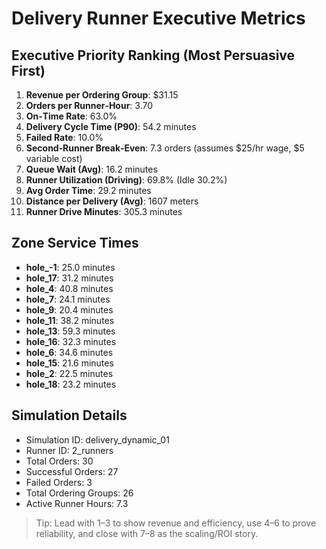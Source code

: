 # Delivery Runner Executive Metrics

## Executive Priority Ranking (Most Persuasive First)
1. **Revenue per Ordering Group**: $31.15
2. **Orders per Runner‑Hour**: 3.70
3. **On‑Time Rate**: 63.0%
4. **Delivery Cycle Time (P90)**: 54.2 minutes
5. **Failed Rate**: 10.0%
6. **Second‑Runner Break‑Even**: 7.3 orders (assumes $25/hr wage, $5 variable cost)
7. **Queue Wait (Avg)**: 16.2 minutes
8. **Runner Utilization (Driving)**: 69.8% (Idle 30.2%)
9. **Avg Order Time**: 29.2 minutes
10. **Distance per Delivery (Avg)**: 1607 meters
11. **Runner Drive Minutes**: 305.3 minutes

## Zone Service Times
- **hole_-1**: 25.0 minutes
- **hole_17**: 31.2 minutes
- **hole_4**: 40.8 minutes
- **hole_7**: 24.1 minutes
- **hole_9**: 20.4 minutes
- **hole_11**: 38.2 minutes
- **hole_13**: 59.3 minutes
- **hole_16**: 32.3 minutes
- **hole_6**: 34.6 minutes
- **hole_15**: 21.6 minutes
- **hole_2**: 22.5 minutes
- **hole_18**: 23.2 minutes


## Simulation Details
- Simulation ID: delivery_dynamic_01
- Runner ID: 2_runners
- Total Orders: 30
- Successful Orders: 27
- Failed Orders: 3
- Total Ordering Groups: 26
- Active Runner Hours: 7.3

> Tip: Lead with 1–3 to show revenue and efficiency, use 4–6 to prove reliability, and close with 7–8 as the scaling/ROI story.

